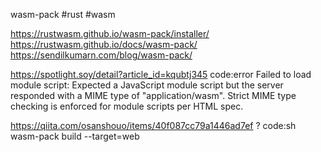 wasm-pack
#rust #wasm

https://rustwasm.github.io/wasm-pack/installer/
https://rustwasm.github.io/docs/wasm-pack/
https://sendilkumarn.com/blog/wasm-pack/

https://spotlight.soy/detail?article_id=kqubtj345
code:error
 Failed to load module script: Expected a JavaScript module script but the server responded with a MIME type of "application/wasm". Strict MIME type checking is enforced for module scripts per HTML spec.

https://qiita.com/osanshouo/items/40f087cc79a1446ad7ef
?
code:sh
 wasm-pack build --target=web

